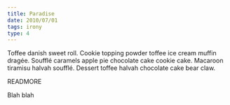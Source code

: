 ```yaml
---
title: Paradise
date: 2010/07/01
tags: irony
type: 4
---
```


Toffee danish sweet roll. Cookie topping powder toffee ice cream muffin dragée. 
Soufflé caramels apple pie chocolate cake cookie cake. 
Macaroon tiramisu halvah soufflé. Dessert toffee halvah chocolate cake bear claw.

READMORE

Blah blah